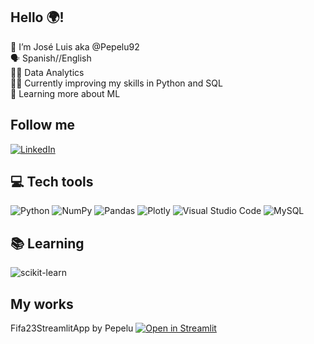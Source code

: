  ## Hello 🌍!
 👋 I’m José Luis aka @Pepelu92 <br>
 🗣 Spanish//English <br>
 👨‍🎓 Data Analytics <br>
 🏋️‍♂️ Currently improving my skills in Python and SQL <br>
 🌱 Learning more about ML <br>
 
 ## Follow me
 [![LinkedIn](https://img.shields.io/badge/LinkedIn-%230077B5.svg?logo=linkedin&logoColor=white)](https://www.linkedin.com/in/joseluisperezruiz1/)
 
 ## 💻 Tech tools 
 ![Python](https://img.shields.io/badge/python-3670A0?style=for-the-badge&logo=python&logoColor=ffdd54)
 ![NumPy](https://img.shields.io/badge/numpy-%23013243.svg?style=for-the-badge&logo=numpy&logoColor=white)
 ![Pandas](https://img.shields.io/badge/pandas-%23150458.svg?style=for-the-badge&logo=pandas&logoColor=white)
 ![Plotly](https://img.shields.io/badge/Plotly-%233F4F75.svg?style=for-the-badge&logo=plotly&logoColor=white)
 ![Visual Studio Code](https://img.shields.io/badge/Visual%20Studio%20Code-0078d7.svg?style=for-the-badge&logo=visual-studio-code&logoColor=white)
 ![MySQL](https://img.shields.io/badge/mysql-%2300f.svg?style=for-the-badge&logo=mysql&logoColor=white)
 
 
 ## 📚 Learning 
 ![scikit-learn](https://img.shields.io/badge/scikit--learn-%23F7931E.svg?style=for-the-badge&logo=scikit-learn&logoColor=white)
 
 ## My works
 Fifa23StreamlitApp by Pepelu [![Open in Streamlit](https://static.streamlit.io/badges/streamlit_badge_black_white.svg)](https://pepelu92-fifa23streamlitappjlpr-inicio-97dh8p.streamlit.app/)

